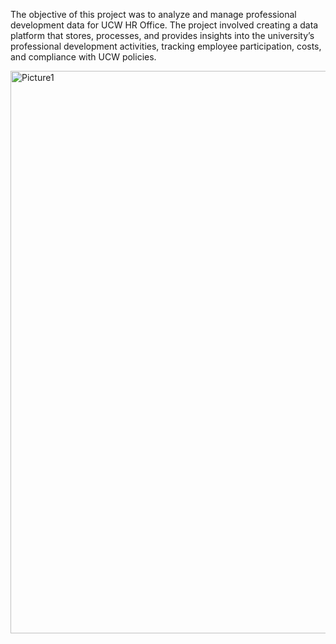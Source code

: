 The objective of this project was to analyze and manage professional development data for UCW HR Office. The project involved creating a data platform that stores, processes, and provides insights into the university’s professional development activities, tracking employee participation, costs, and compliance with UCW policies.

<img width="900" alt="Picture1" src="https://github.com/user-attachments/assets/f0a636bc-7c3d-4bbe-bbbf-15030d8ba08d">
